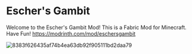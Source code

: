 # Escher's Gambit
Welcome to the Escher's Gambit Mod! This is a Fabric Mod for Minecraft.  Have Fun!
https://modrinth.com/mod/eschersgambit


![8383f626435af74b4ea63db92f905111bd2daa79](https://github.com/Friedhof5rb/EschersGambit/assets/109278954/896ef3b8-cd3b-497f-9d20-7eebe2081e6d)
